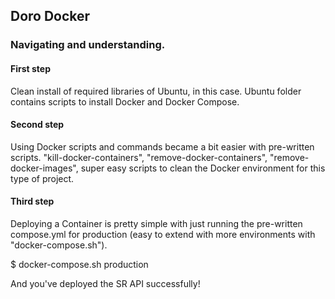## Doro Docker

### Navigating and understanding.

#### First step

Clean install of required libraries of Ubuntu, in this case.
Ubuntu folder contains scripts to install Docker and Docker Compose.

#### Second step

Using Docker scripts and commands became a bit easier with pre-written scripts. "kill-docker-containers", "remove-docker-containers", "remove-docker-images", super easy scripts to clean the Docker environment for this type of project.

#### Third step

Deploying a Container is pretty simple with just running the pre-written compose.yml for production (easy to extend with more environments with "docker-compose.sh").

$ docker-compose.sh production

And you've deployed the SR API successfully!
